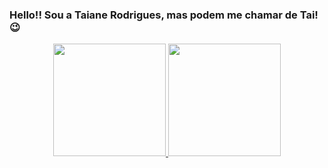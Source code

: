 ### Hello!! Sou a Taiane Rodrigues, mas podem me chamar de Tai! 😉

<div align="center">
  <a href="https://github.com/tairodrigues16">
  <img height="180em" src="https://github-readme-stats.vercel.app/api?username=tairodrigues16&show_icons=true&theme=dracula&include_all_commits=true&count_private=true"/>
  <img height="180em" src="https://github-readme-stats.vercel.app/api/top-langs/?username=tairodrigues16&layout=compact&langs_count=7&theme=dracula"/>
</div>
